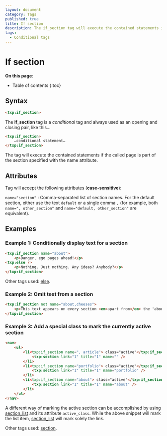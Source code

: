 ```yaml
---
layout: document
category: Tags
published: true
title: If section
description: The if_section tag will execute the contained statements if the called page is part of the section specified.
tags:
  - Conditional tags
---
```


# If section

**On this page**:

* Table of contents
{:toc}

## Syntax

~~~ html
<txp:if_section>
~~~

The **if_section** tag is a *conditional* tag and always used as an opening and closing pair, like this…

~~~ html
<txp:if_section>
    …conditional statement…
</txp:if_section>
~~~

The tag will execute the contained statements if the called page is part of the section specified with the name attribute.

## Attributes

Tag will accept the following attributes (**case-sensitive**):

`name="section"`
: Comma-separated list of section names. For the default section, either use the text `default` or a single comma `,` (for example, both `name=", other_section"` and `name="default, other_section"` are equivalent).

## Examples

### Example 1: Conditionally display text for a section

~~~ html
<txp:if_section name="about">
    <p>Danger, ego pages ahead!</p>
<txp:else />
    <p>Nothing. Just nothing. Any ideas? Anybody?</p>
</txp:if_section>
~~~

Other tags used: [else](/tags/else).

### Example 2: Omit text from a section

~~~ html
<txp:if_section not name="about,cheeses">
    <p>This text appears on every section <em>apart from</em> the 'about' and 'cheeses' sections.</p>
</txp:if_section>
~~~

### Example 3: Add a special class to mark the currently active section

~~~ html
<nav>
    <ul>
        <li<txp:if_section name=", article"> class="active"</txp:if_section>>
            <txp:section link="1" title="1" name="" />
        </li>
        <li<txp:if_section name="portfolio"> class="active"</txp:if_section>>
            <txp:section link="1" title="1" name="portfolio" />
        </li>
        <li<txp:if_section name="about"> class="active"</txp:if_section>>
            <txp:section link="1" title="1" name="about" />
        </li>
    </ul>
</nav>
~~~

A different way of marking the active section can be accomplished by using [section_list](/tags/section_list) and its attribute `active_class`. While the above snippet will mark the list item, [section_list](/tags/section_list) will mark solely the link.

Other tags used: [section](/tags/section).
